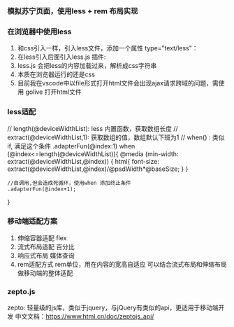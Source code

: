 ### 模拟苏宁页面，使用less + rem 布局实现

### 在浏览器中使用less
1. 和css引入一样，引入less文件，添加一个属性 type="text/less"：<link rel="stylesheet" type="text/less" href="less/test.less" />
2. 在less引入后面引入less.js 插件: <script src="//cdnjs.cloudflare.com/ajax/libs/less.js/3.10.0-beta/less.min.js"></script>
3. less.js 会把less的内容加载过来，解析成css字符串
4. 本质在浏览器运行的还是css
5. 目前我在vscode中以file形式打开html文件会出现ajax请求跨域的问题，需使用 golive 打开html文件

### less适配
// length(@deviceWidthList): less 内置函数，获取数组长度
// extract(@deviceWidthList,1): 获取数组的值，数组默认下班为1
// when() : 类似if, 满足这个条件 
.adapterFun(@index:1) when (@index<=length(@deviceWidthList)){
    @media (min-width: extract(@deviceWidthList,@index)) {
        html{
            font-size: extract(@deviceWidthList,@index)/@psdWidth*@baseSize;
        }
    }

    //自调用,但会造成死循环，使用when 添加终止条件
    .adapterFun(@index+1);
}


### 移动端适配方案
1. 伸缩容器适配 flex
2. 流式布局适配 百分比
3. 响应式布局 媒体查询
4. rem适配方式 rem单位，用在内容的宽高自适应 可以结合流式布局和伸缩布局做移动端的整体适配


### zepto.js
zepto: 轻量级的js库，类似于jquery，与jQuery有类似的api，更适用于移动端开发
中文文档：https://www.html.cn/doc/zeptojs_api/